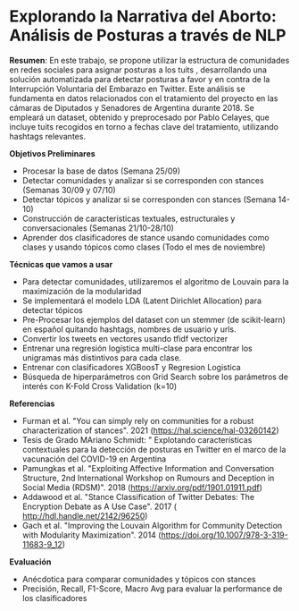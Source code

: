 # Explorando la Narrativa del Aborto: Análisis de Posturas a través de NLP

**Resumen**: 
En este trabajo, se propone utilizar la estructura de comunidades en redes sociales para asignar posturas a los tuits , desarrollando una solución automatizada para detectar posturas a favor y en contra de la Interrupción Voluntaria del Embarazo en Twitter. Este análisis se fundamenta en datos relacionados con el tratamiento del proyecto en las cámaras de Diputados y Senadores de Argentina durante 2018. Se empleará un dataset, obtenido y preprocesado por Pablo Celayes, que incluye tuits recogidos en torno a fechas clave del tratamiento, utilizando hashtags relevantes.

**Objetivos Preliminares**
- Procesar la base de datos (Semana 25/09)
- Detectar comunidades y analizar si se corresponden con stances (Semanas 30/09 y 07/10)
- Detectar tópicos y analizar si se corresponden con stances (Semana 14-10)
- Construcción de  características textuales, estructurales y conversacionales (Semanas 21/10-28/10)
- Aprender dos clasificadores de stance usando comunidades como clases y usando tópicos como clases (Todo el mes de noviembre) 

**Técnicas que vamos a usar**

- Para detectar comunidades, utilizaremos el algoritmo de Louvain para  la maximización de la modularidad 
- Se implementará el modelo LDA (Latent Dirichlet Allocation) para detectar tópicos
- Pre-Procesar los ejemplos del dataset con un stemmer (de scikit-learn) en español quitando hashtags, nombres de usuario y urls.
- Convertir los tweets en vectores usando tfidf vectorizer
- Entrenar una regresión logística multi-clase para encontrar los unigramas más distintivos para cada clase.
- Entrenar con clasificadores XGBoosT y Regresion Logistica
- Búsqueda de hiperparámetros con Grid Search sobre los parámetros de interés con K-Fold Cross Validation (k=10)

**Referencias**
 - Furman et al. "You can simply rely on communities for a robust characterization of stances". 2021 (https://hal.science/hal-03260142)
 - Tesis de Grado MAriano Schmidt: " Explotando características contextuales para la detección de posturas en Twitter en el marco de la vacunación del COVID-19 en Argentina
 - Pamungkas et al. "Exploiting Affective Information and Conversation Structure, 2nd International Workshop on Rumours and Deception in Social Media (RDSM)". 2018 (https://arxiv.org/pdf/1901.01911.pdf)
 - Addawood et al. "Stance Classification of Twitter Debates: The Encryption Debate as A Use Case". 2017 ( http://hdl.handle.net/2142/96250)
 - Gach et al. "Improving the Louvain Algorithm for Community Detection with Modularity Maximization". 2014 (https://doi.org/10.1007/978-3-319-11683-9_12)

 **Evaluación**
 - Anécdotica para comparar comunidades y tópicos con stances
 - Precisión, Recall, F1-Score, Macro Avg para evaluar la performance de los clasificadores

  
  



